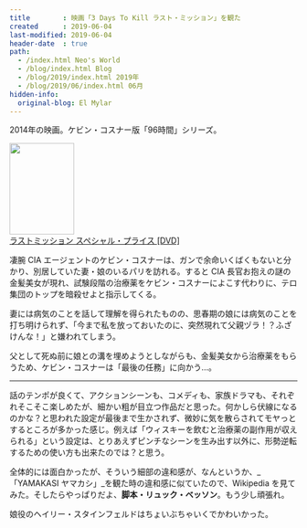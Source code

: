 ```yaml
---
title        : 映画「3 Days To Kill ラスト・ミッション」を観た
created      : 2019-06-04
last-modified: 2019-06-04
header-date  : true
path:
  - /index.html Neo's World
  - /blog/index.html Blog
  - /blog/2019/index.html 2019年
  - /blog/2019/06/index.html 06月
hidden-info:
  original-blog: El Mylar
---
```


2014年の映画。ケビン・コスナー版「96時間」シリーズ。

<div class="ad-amazon">
  <div class="ad-amazon-image">
    <a href="https://www.amazon.co.jp/dp/B01LZBE9TM?tag=neos21-22&amp;linkCode=osi&amp;th=1&amp;psc=1">
      <img src="https://m.media-amazon.com/images/I/51AFigBmDLL._SL160_.jpg" width="113" height="160">
    </a>
  </div>
  <div class="ad-amazon-info">
    <div class="ad-amazon-title">
      <a href="https://www.amazon.co.jp/dp/B01LZBE9TM?tag=neos21-22&amp;linkCode=osi&amp;th=1&amp;psc=1">ラストミッション スペシャル・プライス [DVD]</a>
    </div>
  </div>
</div>

凄腕 CIA エージェントのケビン・コスナーは、ガンで余命いくばくもないと分かり、別居していた妻・娘のいるパリを訪れる。すると CIA 長官お抱えの謎の金髪美女が現れ、試験段階の治療薬をケビン・コスナーによこす代わりに、テロ集団のトップを暗殺せよと指示してくる。

妻には病気のことを話して理解を得られたものの、思春期の娘には病気のことを打ち明けられず、「今まで私を放っておいたのに、突然現れて父親ヅラ！？ふざけんな！」と嫌われてしまう。

父として死ぬ前に娘との溝を埋めようとしながらも、金髪美女から治療薬をもらうため、ケビン・コスナーは「最後の任務」に向かう…。

---

話のテンポが良くて、アクションシーンも、コメディも、家族ドラマも、それぞれそこそこ楽しめたが、細かい粗が目立つ作品だと思った。何かしら伏線になるのかな？と思われた設定が最後まで生かされず、微妙に気を散らされてモヤっとするところが多かった感じ。例えば「ウィスキーを飲むと治療薬の副作用が収えられる」という設定は、とりあえずピンチなシーンを生み出す以外に、形勢逆転するための使い方も出来たのでは？と思う。

全体的には面白かったが、そういう細部の違和感が、なんというか、_「YAMAKASI ヤマカシ」_を観た時の違和感に似ていたので、Wikipedia を見てみた。そしたらやっぱりだよ、__脚本・リュック・ベッソン__。もう少し頑張れ。

娘役のヘイリー・スタインフェルドはちょいぶちゃいくでかわいかった。
